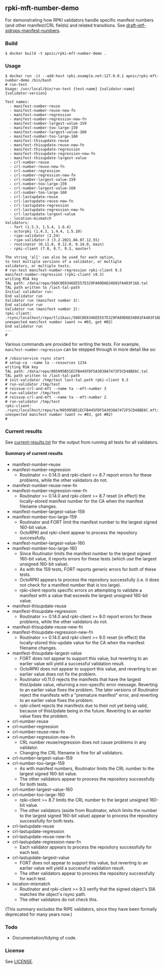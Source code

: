 ## rpki-mft-number-demo

For demonstrating how RPKI validators handle specific manifest numbers
(and other manifest/CRL fields) and related transitions.  See
[draft-ietf-sidrops-manifest-numbers](https://datatracker.ietf.org/doc/draft-ietf-sidrops-manifest-numbers/).

### Build

    $ docker build -t apnic/rpki-mft-number-demo .

### Usage

    $ docker run -it --add-host rpki.example.net:127.0.0.1 apnic/rpki-mft-number-demo /bin/bash
    # run-test
    Usage: /usr/local/bin/run-test {test-name} {validator-name} {validator-version}

    Test names:
      - manifest-number-reuse
      - manifest-number-reuse-new-fn
      - manifest-number-regression
      - manifest-number-regression-new-fn
      - manifest-number-largest-value-159
      - manifest-number-too-large-159
      - manifest-number-largest-value-160
      - manifest-number-too-large-160
      - manifest-thisupdate-reuse
      - manifest-thisupdate-reuse-new-fn
      - manifest-thisupdate-regression
      - manifest-thisupdate-regression-new-fn
      - manifest-thisupdate-largest-value
      - crl-number-reuse
      - crl-number-reuse-new-fn
      - crl-number-regression
      - crl-number-regression-new-fn
      - crl-number-largest-value-159
      - crl-number-too-large-159
      - crl-number-largest-value-160
      - crl-number-too-large-160
      - crl-lastupdate-reuse
      - crl-lastupdate-reuse-new-fn
      - crl-lastupdate-regression
      - crl-lastupdate-regression-new-fn
      - crl-lastupdate-largest-value
      - location-mismatch
    Validators:
      - fort (1.5.3, 1.5.4, 1.6.4)
      - octorpki (1.4.3, 1.4.4, 1.5.10)
      - ripe-validator (2.24)
      - ripe-validator-3 (3.2-2021.04.07.12.55)
      - routinator (0.11.0, 0.12.0, 0.14.0, main)
      - rpki-client (7.0, 8.7, 9.3, master)

    The string 'all' can also be used for each option,
    to test multiple versions of a validator, or multiple
    validators, or multiple tests.
    # run-test manifest-number-regression rpki-client 9.3
    manifest-number-regression (rpki-client v9.3)
    writing RSA key
    TAL path: /data/repo/56DC0E8346EE557E329FA89D6D34D01FA403F16D.tal
    TAL path written to /last-tal-path
    Initial validator run:
    End validator run
    Validator run (manifest number 3):
    End validator run
    Validator run (manifest number 2):
    rpki-client: .rsync/localhost/repo/tlz1kazc/56DC0E8346EE557E329FA89D6D34D01FA403F16D.mft: unexpected manifest number (want >= #03, got #02)
    End validator run
    ---
    #

Various commands are provided for writing the tests.  For example,
`manifest-number-regression` can be stepped through in more detail like
so:

    # /sbin/service rsync start
    # setup-ca --name ta --resources 1234
    writing RSA key
    TAL path: /data/repo/005995B51ECFB445FDF5A3038A7472F5CD48BE6C.tal
    TAL path written to /last-tal-path
    # init-validator /tmp/test last-tal-path rpki-client 9.3
    # run-validator /tmp/test
    # reissue-crl-and-mft --name ta --mft-number 3
    # run-validator /tmp/test
    # reissue-crl-and-mft --name ta --mft-number 2
    # run-validator /tmp/test
    rpki-client: .rsync/localhost/repo/ta/005995B51ECFB445FDF5A3038A7472F5CD48BE6C.mft: unexpected manifest number (want >= #03, got #02)
    #

### Current results

See [current-results.txt](current-results.txt) for the output from
running all tests for all validators.

#### Summary of current results

 - manifest-number-reuse
 - manifest-number-regression
    - Routinator >= 0.14.0 and rpki-client >= 8.7 report errors for
      these problems, while the other validators do not.
 - manifest-number-reuse-new-fn
 - manifest-number-regression-new-fn
    - Routinator >= 0.14.0 and rpki-client >= 8.7 reset (in effect)
      the locally-stored manifest number for the CA when the manifest
      filename changes.
 - manifest-number-largest-value-159
 - manifest-number-too-large-159
    - Routinator and FORT limit the manifest number to the largest
      signed 160-bit value.
    - OctoRPKI and rpki-client appear to process the repository
      successfully.
 - manifest-number-largest-value-160
 - manifest-number-too-large-160
    - Since Routinator limits the manifest number to the largest
      signed 160-bit value, it reports errors for these tests (which
      use the largest unsigned 160-bit value).
    - As with the 159 tests, FORT reports generic errors for both of
      these tests.
    - OctoRPKI appears to process the repository successfully (i.e. it
      does not check for a manifest number that is too large).
    - rpki-client reports specific errors on attempting to validate a
      manifest with a value that exceeds the largest unsigned 160-bit
      value.
 - manifest-thisupdate-reuse
 - manifest-thisupdate-regression
    - Routinator >= 0.14.0 and rpki-client >= 9.0 report errors for
      these problems, while the other validators do not.
 - manifest-thisupdate-reuse-new-fn
 - manifest-thisupdate-regression-new-fn
    - Routinator >= 0.14.0 and rpki-client >= 9.0 reset (in effect)
      the locally-stored this-update value for the CA when the
      manifest filename changes.
 - manifest-thisupdate-largest-value
    - FORT does not appear to support this value, but reverting to an
      earlier value will yield a successful validation result.
    - OctoRPKI does not appear to support this value, and reverting to
      an earlier value does not fix the problem.
    - Routinator v0.11.0 rejects the manifests that have the largest
      thisUpdate value, returning a non-specific error message.
      Reverting to an earlier value fixes the problem.  The later
      versions of Routinator reject the manifests with a "premature
      manifest" error, and reverting to an earlier value fixes the
      problem.
    - rpki-client rejects the manifests due to their not yet being
      valid, because of thisUpdate being in the future.  Reverting to
      an earlier value fixes the problem.
 - crl-number-reuse
 - crl-number-regression
 - crl-number-reuse-new-fn
 - crl-number-regression-new-fn
    - CRL number reuse/regression does not cause problems in any
      validator.
    - Changing the CRL filename is fine for all validators.
 - crl-number-largest-value-159
 - crl-number-too-large-159
    - As with manifest numbers, Routinator limits the CRL number to
      the largest signed 160-bit value.
    - The other validators appear to process the repository
      successfully for both tests.
 - crl-number-largest-value-160
 - crl-number-too-large-160
    - rpki-client >= 8.7 limits the CRL number to the largest unsigned
      160-bit value.
    - The other validators (aside from Routinator, which limits the
      number to the largest signed 160-bit value) appear to process
      the repository successfully for both tests.
 - crl-lastupdate-reuse
 - crl-lastupdate-regression
 - crl-lastupdate-reuse-new-fn
 - crl-lastupdate-regression-new-fn
    - Each validator appears to process the repository successfully
      for each test.
 - crl-lastupdate-largest-value
    - FORT does not appear to support this value, but reverting to an
      earlier value will yield a successful validation result.
    - The other validators appear to process the repository
      successfully for each test.
 - location-mismatch
    - Routinator and rpki-client >= 9.3 verify that the signed
      object's SIA matches the object's rsync path.
    - The other validators do not check this.

(This summary excludes the RIPE validators, since they have been
formally deprecated for many years now.)

### Todo

 - Documentation/tidying of code.

### License

See [LICENSE](./LICENSE).
